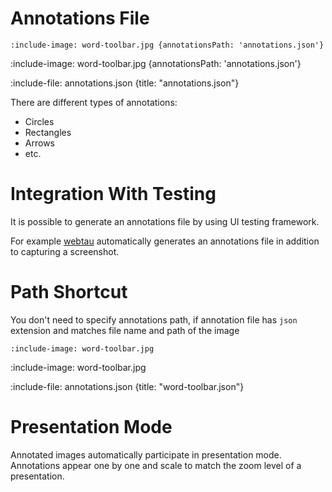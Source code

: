 # Annotations File

    :include-image: word-toolbar.jpg {annotationsPath: 'annotations.json'}

:include-image: word-toolbar.jpg {annotationsPath: 'annotations.json'}

:include-file: annotations.json {title: "annotations.json"}

There are different types of annotations:
* Circles
* Rectangles
* Arrows
* etc.

# Integration With Testing

It is possible to generate an annotations file by using UI testing framework.

For example [webtau](https://github.com/testingisdocumenting/webtau) automatically generates an annotations file in addition to 
capturing a screenshot. 

# Path Shortcut 

You don't need to specify annotations path, if annotation file has `json` extension and matches file name and path of the image

    :include-image: word-toolbar.jpg

:include-image: word-toolbar.jpg

:include-file: annotations.json {title: "word-toolbar.json"}

# Presentation Mode

Annotated images automatically participate in presentation mode. Annotations appear one by one and scale to match the
zoom level of a presentation.
  


